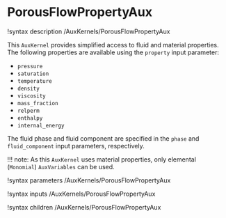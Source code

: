 # PorousFlowPropertyAux
!syntax description /AuxKernels/PorousFlowPropertyAux

This `AuxKernel` provides simplified access to fluid and material properties. The
following properties are available using the `property` input parameter:

- `pressure`
- `saturation`
- `temperature`
- `density`
- `viscosity`
- `mass_fraction`
- `relperm`
- `enthalpy`
- `internal_energy`

The fluid phase and fluid component are specified in the `phase` and `fluid_component`
input parameters, respectively.

!!! note:
    As this `AuxKernel` uses material properties, only elemental (`Monomial`) `AuxVariables`
    can be used.

!syntax parameters /AuxKernels/PorousFlowPropertyAux

!syntax inputs /AuxKernels/PorousFlowPropertyAux

!syntax children /AuxKernels/PorousFlowPropertyAux
